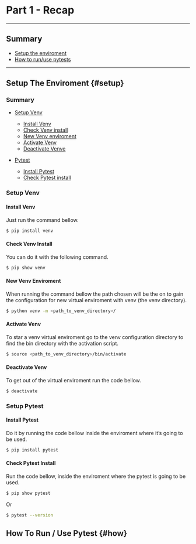 # Part 1 - Recap
---

## Summary
* [Setup the enviroment](#setup)
* [How to run/use pytests](#how)

---

## Setup The Enviroment {#setup}
### Summary
- [Setup Venv](#setup-venv)
    - [Install Venv](#install-venv)
    - [Check Venv install](#check-venv-install)
    - [New Venv enviroment](#new-venv-enviroment)
    - [Activate Venv](#activate-venv)
    - [Deactivate Venve](#deactivate-venv)

- [Pytest](#setup-pytest)
    - [Install Pytest](#install-pytest)
    - [Check Pytest install](#check-pytest-intall)

### Setup Venv 
#### Install Venv
Just run the command bellow.
```bash
$ pip install venv
```

#### Check Venv Install
You can do it with the following command.
```bash
$ pip show venv						
```

#### New Venv Enviroment
When running the command bellow the path chosen will be the on to gain the configuration for new virtual enviroment with venv (the venv directory).
```bash
$ python venv -m <path_to_venv_directory>/
```

#### Activate Venv
To star a venv virtual enviroment go to the venv configuration directory to find the bin directory with the activation script.
```bash
$ source <path_to_venv_directory>/bin/activate
```

#### Deactivate Venv
To get out of the virtual enviroment run the code bellow.
```bash
$ deactivate
```

### Setup Pytest
#### Install Pytest
Do it by running the code bellow inside the enviroment where it’s going to be used.
```bash
$ pip install pytest
```

#### Check Pytest Install
Run the code bellow, inside the enviroment where the pytest is going to be used.
```bash
$ pip show pytest
```
Or
```bash
$ pytest --version 
```

## How To Run / Use Pytest {#how}